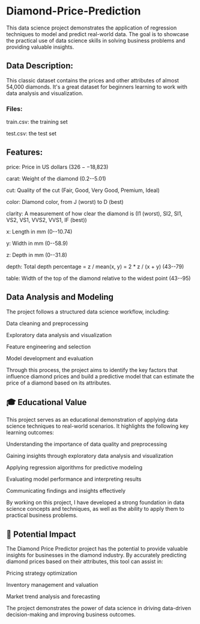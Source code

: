 # Diamond-Price-Prediction
This data science project demonstrates the application of regression techniques to model and predict real-world data. The goal is to showcase the practical use of data science skills in solving business problems and providing valuable insights.
## Data Description:
This classic dataset contains the prices and other attributes of almost 54,000 diamonds. It's a great dataset for beginners learning to work with data analysis and visualization.

### Files:
train.csv: the training set

test.csv: the test set
## Features:
price: Price in US dollars ($326--$18,823)

carat: Weight of the diamond (0.2--5.01)

cut: Quality of the cut (Fair, Good, Very Good, Premium, Ideal)

color: Diamond color, from J (worst) to D (best)

clarity: A measurement of how clear the diamond is (I1 (worst), SI2, SI1, VS2, VS1, VVS2, VVS1, IF (best))

x: Length in mm (0--10.74)

y: Width in mm (0--58.9)

z: Depth in mm (0--31.8)

depth: Total depth percentage = z / mean(x, y) = 2 * z / (x + y) (43--79)

table: Width of the top of the diamond relative to the widest point (43--95)

## Data Analysis and Modeling

The project follows a structured data science workflow, including:

Data cleaning and preprocessing

Exploratory data analysis and visualization

Feature engineering and selection

Model development and evaluation

Through this process, the project aims to identify the key factors that influence diamond prices and build a predictive model that can estimate the price of a diamond based on its attributes.

## 🎓 Educational Value
This project serves as an educational demonstration of applying data science techniques to real-world scenarios. It highlights the following key learning outcomes:

Understanding the importance of data quality and preprocessing

Gaining insights through exploratory data analysis and visualization

Applying regression algorithms for predictive modeling

Evaluating model performance and interpreting results

Communicating findings and insights effectively

By working on this project, I have developed a strong foundation in data science concepts and techniques, as well as the ability to apply them to practical business problems.

## 🚀 Potential Impact
The Diamond Price Predictor project has the potential to provide valuable insights for businesses in the diamond industry. By accurately predicting diamond prices based on their attributes, this tool can assist in:

Pricing strategy optimization

Inventory management and valuation

Market trend analysis and forecasting

The project demonstrates the power of data science in driving data-driven decision-making and improving business outcomes.
